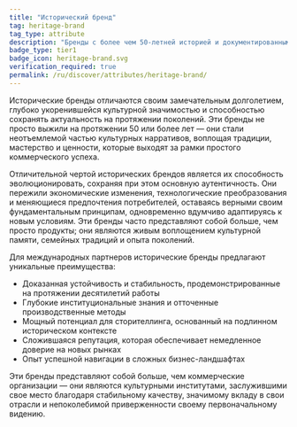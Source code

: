 ```yaml
---
title: "Исторический бренд"
tag: heritage-brand
tag_type: attribute
description: "Бренды с более чем 50-летней историей и документированным культурным влиянием, демонстрирующие проверенную устойчивость и традиционный опыт."
badge_type: tier1
badge_icon: heritage-brand.svg
verification_required: true
permalink: /ru/discover/attributes/heritage-brand/
---
```


Исторические бренды отличаются своим замечательным долголетием, глубоко укоренившейся культурной значимостью и способностью сохранять актуальность на протяжении поколений. Эти бренды не просто выжили на протяжении 50 или более лет — они стали неотъемлемой частью культурных нарративов, воплощая традиции, мастерство и ценности, которые выходят за рамки простого коммерческого успеха.

Отличительной чертой исторических брендов является их способность эволюционировать, сохраняя при этом основную аутентичность. Они пережили экономические изменения, технологические преобразования и меняющиеся предпочтения потребителей, оставаясь верными своим фундаментальным принципам, одновременно вдумчиво адаптируясь к новым условиям. Эти бренды часто представляют собой больше, чем просто продукты; они являются живым воплощением культурной памяти, семейных традиций и опыта поколений.

Для международных партнеров исторические бренды предлагают уникальные преимущества:
- Доказанная устойчивость и стабильность, продемонстрированные на протяжении десятилетий работы
- Глубокие институциональные знания и отточенные производственные методы
- Мощный потенциал для сторителлинга, основанный на подлинном историческом контексте
- Сложившаяся репутация, которая обеспечивает немедленное доверие на новых рынках
- Опыт успешной навигации в сложных бизнес-ландшафтах

Эти бренды представляют собой больше, чем коммерческие организации — они являются культурными институтами, заслужившими свое место благодаря стабильному качеству, значимому вкладу в свои отрасли и непоколебимой приверженности своему первоначальному видению.